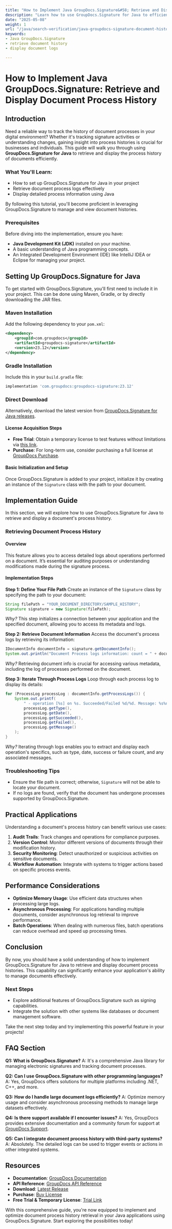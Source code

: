 ```yaml
---
title: "How to Implement Java GroupDocs.Signature&#58; Retrieve and Display Document Process History"
description: "Learn how to use GroupDocs.Signature for Java to efficiently retrieve and display document process history, including setup guides and practical applications."
date: "2025-05-08"
weight: 1
url: "/java/search-verification/java-groupdocs-signature-document-history/"
keywords:
- Java GroupDocs.Signature
- retrieve document history
- display document logs

---
```



# How to Implement Java GroupDocs.Signature: Retrieve and Display Document Process History

## Introduction

Need a reliable way to track the history of document processes in your digital environment? Whether it's tracking signature activities or understanding changes, gaining insight into process histories is crucial for businesses and individuals. This guide will walk you through using **GroupDocs.Signature for Java** to retrieve and display the process history of documents efficiently.

### What You'll Learn:
- How to set up GroupDocs.Signature for Java in your project
- Retrieve document process logs effectively
- Display detailed process information using Java

By following this tutorial, you'll become proficient in leveraging GroupDocs.Signature to manage and view document histories.

### Prerequisites

Before diving into the implementation, ensure you have:
- **Java Development Kit (JDK)** installed on your machine.
- A basic understanding of Java programming concepts.
- An Integrated Development Environment (IDE) like IntelliJ IDEA or Eclipse for managing your project.

## Setting Up GroupDocs.Signature for Java

To get started with GroupDocs.Signature, you'll first need to include it in your project. This can be done using Maven, Gradle, or by directly downloading the JAR files.

### Maven Installation
Add the following dependency to your `pom.xml`:

```xml
<dependency>
    <groupId>com.groupdocs</groupId>
    <artifactId>groupdocs-signature</artifactId>
    <version>23.12</version>
</dependency>
```

### Gradle Installation
Include this in your `build.gradle` file:

```gradle
implementation 'com.groupdocs:groupdocs-signature:23.12'
```

### Direct Download
Alternatively, download the latest version from [GroupDocs.Signature for Java releases](https://releases.groupdocs.com/signature/java/).

#### License Acquisition Steps

- **Free Trial**: Obtain a temporary license to test features without limitations via [this link](https://purchase.groupdocs.com/temporary-license/).
- **Purchase**: For long-term use, consider purchasing a full license at [GroupDocs Purchase](https://purchase.groupdocs.com/buy).

#### Basic Initialization and Setup

Once GroupDocs.Signature is added to your project, initialize it by creating an instance of the `Signature` class with the path to your document.

## Implementation Guide

In this section, we will explore how to use GroupDocs.Signature for Java to retrieve and display a document's process history.

### Retrieving Document Process History

#### Overview
This feature allows you to access detailed logs about operations performed on a document. It’s essential for auditing purposes or understanding modifications made during the signature process.

#### Implementation Steps

**Step 1: Define Your File Path**
Create an instance of the `Signature` class by specifying the path to your document:

```java
String filePath = "YOUR_DOCUMENT_DIRECTORY/SAMPLE_HISTORY";
Signature signature = new Signature(filePath);
```

*Why?*
This step initializes a connection between your application and the specified document, allowing you to access its metadata and logs.

**Step 2: Retrieve Document Information**
Access the document's process logs by retrieving its information:

```java
IDocumentInfo documentInfo = signature.getDocumentInfo();
System.out.println("Document Process logs information: count = " + documentInfo.getProcessLogs().size());
```

*Why?*
Retrieving document info is crucial for accessing various metadata, including the log of processes performed on the document.

**Step 3: Iterate Through Process Logs**
Loop through each process log to display its details:

```java
for (ProcessLog processLog : documentInfo.getProcessLogs()) {
    System.out.printf(
        " - operation [%s] on %s. Succeeded/Failed %d/%d. Message: %s%n",
        processLog.getType(),
        processLog.getDate(),
        processLog.getSucceeded(),
        processLog.getFailed(),
        processLog.getMessage()
    );
}
```

*Why?*
Iterating through logs enables you to extract and display each operation's specifics, such as type, date, success or failure count, and any associated messages.

### Troubleshooting Tips
- Ensure the file path is correct; otherwise, `Signature` will not be able to locate your document.
- If no logs are found, verify that the document has undergone processes supported by GroupDocs.Signature.

## Practical Applications

Understanding a document's process history can benefit various use cases:
1. **Audit Trails**: Track changes and operations for compliance purposes.
2. **Version Control**: Monitor different versions of documents through their modification history.
3. **Security Monitoring**: Detect unauthorized or suspicious activities on sensitive documents.
4. **Workflow Automation**: Integrate with systems to trigger actions based on specific process events.

## Performance Considerations

- **Optimize Memory Usage**: Use efficient data structures when processing large logs.
- **Asynchronous Processing**: For applications handling multiple documents, consider asynchronous log retrieval to improve performance.
- **Batch Operations**: When dealing with numerous files, batch operations can reduce overhead and speed up processing times.

## Conclusion

By now, you should have a solid understanding of how to implement GroupDocs.Signature for Java to retrieve and display document process histories. This capability can significantly enhance your application's ability to manage documents effectively.

### Next Steps
- Explore additional features of GroupDocs.Signature such as signing capabilities.
- Integrate the solution with other systems like databases or document management software.

Take the next step today and try implementing this powerful feature in your projects!

## FAQ Section

**Q1: What is GroupDocs.Signature?**
A: It's a comprehensive Java library for managing electronic signatures and tracking document processes.

**Q2: Can I use GroupDocs.Signature with other programming languages?**
A: Yes, GroupDocs offers solutions for multiple platforms including .NET, C++, and more.

**Q3: How do I handle large document logs efficiently?**
A: Optimize memory usage and consider asynchronous processing methods to manage large datasets effectively.

**Q4: Is there support available if I encounter issues?**
A: Yes, GroupDocs provides extensive documentation and a community forum for support at [GroupDocs Support](https://forum.groupdocs.com/c/signature/).

**Q5: Can I integrate document process history with third-party systems?**
A: Absolutely. The detailed logs can be used to trigger events or actions in other integrated systems.

## Resources
- **Documentation**: [GroupDocs Documentation](https://docs.groupdocs.com/signature/java/)
- **API Reference**: [GroupDocs API Reference](https://reference.groupdocs.com/signature/java/)
- **Download**: [Latest Release](https://releases.groupdocs.com/signature/java/)
- **Purchase**: [Buy License](https://purchase.groupdocs.com/buy)
- **Free Trial & Temporary License**: [Trial Link](https://purchase.groupdocs.com/temporary-license/)

With this comprehensive guide, you're now equipped to implement and optimize document process history retrieval in your Java applications using GroupDocs.Signature. Start exploring the possibilities today!

